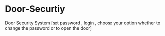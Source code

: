 # Door-Securtiy
Door Security System [set password ,  login , choose your option whether to change the password or to open the door] 
